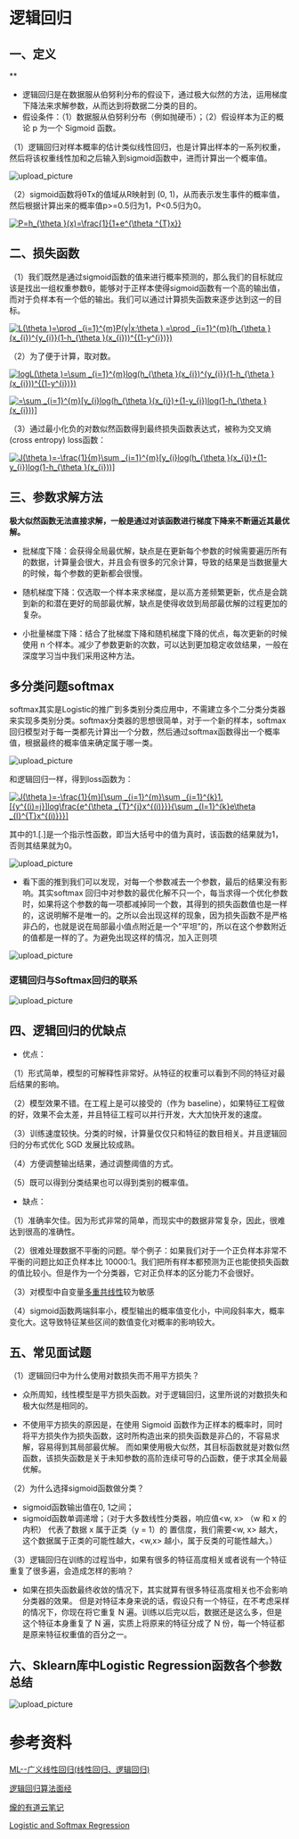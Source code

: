 
# 逻辑回归
## 一、定义
**
* 逻辑回归是在数据服从伯努利分布的假设下，通过极大似然的方法，运用梯度下降法来求解参数，从而达到将数据二分类的目的。
* 假设条件：（1）数据服从伯努利分布（例如抛硬币）；（2）假设样本为正的概论 p 为一个 Sigmoid 函数。 

（1）逻辑回归对样本概率的估计类似线性回归，也是计算出样本的一系列权重，然后将该权重线性加和之后输入到sigmoid函数中，进而计算出一个概率值。

![upload_picture](https://github.com/wangjiaxin24/machine_learning-52/blob/master/upload_picture/logistic_1.jpg?raw=true)

（2）sigmoid函数将θTx的值域从R映射到 (0, 1)，从而表示发生事件的概率值，然后根据计算出来的概率值p>=0.5归为1，P<0.5归为0。

<a href="https://www.codecogs.com/eqnedit.php?latex=\inline&space;\dpi{100}&space;P=h_{\theta&space;}(x)=\frac{1}{1&plus;e^{\theta&space;^{T}x}}" target="_blank"><img src="https://latex.codecogs.com/gif.latex?\inline&space;\dpi{100}&space;P=h_{\theta&space;}(x)=\frac{1}{1&plus;e^{\theta&space;^{T}x}}" title="P=h_{\theta }(x)=\frac{1}{1+e^{\theta ^{T}x}}" /></a>

## 二、损失函数
（1）我们既然是通过sigmoid函数的值来进行概率预测的，那么我们的目标就应该是找出一组权重参数θ，能够对于正样本使得sigmoid函数有一个高的输出值，而对于负样本有一个低的输出。我们可以通过计算损失函数来逐步达到这一的目标。

<a href="https://www.codecogs.com/eqnedit.php?latex=\inline&space;\dpi{100}&space;L(\theta&space;)=\prod&space;_{i=1}^{m}P(y|x;\theta&space;)&space;=\prod&space;_{i=1}^{m}(h_{\theta&space;}(x_{i})^{y_{i}}(1-h_{\theta&space;}(x_{i}))^{(1-y^{i})})" target="_blank"><img src="https://latex.codecogs.com/gif.latex?\inline&space;\dpi{100}&space;L(\theta&space;)=\prod&space;_{i=1}^{m}P(y|x;\theta&space;)&space;=\prod&space;_{i=1}^{m}(h_{\theta&space;}(x_{i})^{y_{i}}(1-h_{\theta&space;}(x_{i}))^{(1-y^{i})})" title="L(\theta )=\prod _{i=1}^{m}P(y|x;\theta ) =\prod _{i=1}^{m}(h_{\theta }(x_{i})^{y_{i}}(1-h_{\theta }(x_{i}))^{(1-y^{i})})" /></a>

（2）为了便于计算，取对数。

<a href="https://www.codecogs.com/eqnedit.php?latex=\inline&space;\dpi{100}&space;logL(\theta&space;)=\sum&space;_{i=1}^{m}log(h_{\theta&space;}(x_{i})^{y_{i}}(1-h_{\theta&space;}(x_{i}))^{(1-y^{i})})" target="_blank"><img src="https://latex.codecogs.com/gif.latex?\inline&space;\dpi{100}&space;logL(\theta&space;)=\sum&space;_{i=1}^{m}log(h_{\theta&space;}(x_{i})^{y_{i}}(1-h_{\theta&space;}(x_{i}))^{(1-y^{i})})" title="logL(\theta )=\sum _{i=1}^{m}log(h_{\theta }(x_{i})^{y_{i}}(1-h_{\theta }(x_{i}))^{(1-y^{i})})" /></a>

<a href="https://www.codecogs.com/eqnedit.php?latex=\inline&space;\dpi{100}&space;=\sum&space;_{i=1}^{m}[y_{i}log(h_{\theta&space;}(x_{i})&plus;(1-y_{i})log(1-h_{\theta&space;}(x_{i}))]" target="_blank"><img src="https://latex.codecogs.com/gif.latex?\inline&space;\dpi{100}&space;=\sum&space;_{i=1}^{m}[y_{i}log(h_{\theta&space;}(x_{i})&plus;(1-y_{i})log(1-h_{\theta&space;}(x_{i}))]" title="=\sum _{i=1}^{m}[y_{i}log(h_{\theta }(x_{i})+(1-y_{i})log(1-h_{\theta }(x_{i}))]" /></a>

（3）通过最小化负的对数似然函数得到最终损失函数表达式，被称为交叉熵(cross entropy) loss函数：

 <a href="https://www.codecogs.com/eqnedit.php?latex=\inline&space;\dpi{100}&space;J(\theta&space;)=-\frac{1}{m}\sum&space;_{i=1}^{m}[y_{i}log(h_{\theta&space;}(x_{i})&plus;(1-y_{i})log(1-h_{\theta&space;}(x_{i}))]" target="_blank"><img src="https://latex.codecogs.com/gif.latex?\inline&space;\dpi{100}&space;J(\theta&space;)=-\frac{1}{m}\sum&space;_{i=1}^{m}[y_{i}log(h_{\theta&space;}(x_{i})&plus;(1-y_{i})log(1-h_{\theta&space;}(x_{i}))]" title="J(\theta )=-\frac{1}{m}\sum _{i=1}^{m}[y_{i}log(h_{\theta }(x_{i})+(1-y_{i})log(1-h_{\theta }(x_{i}))]" /></a>
 
 
 
## 三、参数求解方法

**极大似然函数无法直接求解，一般是通过对该函数进行梯度下降来不断逼近其最优解。**

* 批梯度下降：会获得全局最优解，缺点是在更新每个参数的时候需要遍历所有的数据，计算量会很大，并且会有很多的冗余计算，导致的结果是当数据量大的时候，每个参数的更新都会很慢。

* 随机梯度下降：仅选取一个样本来求梯度，是以高方差频繁更新，优点是会跳到新的和潜在更好的局部最优解，缺点是使得收敛到局部最优解的过程更加的复杂。

* 小批量梯度下降：结合了批梯度下降和随机梯度下降的优点，每次更新的时候使用 n 个样本。减少了参数更新的次数，可以达到更加稳定收敛结果，一般在深度学习当中我们采用这种方法。

## 多分类问题softmax
softmax其实是Logistic的推广到多类别分类应用中，不需建立多个二分类分类器来实现多类别分类。softmax分类器的思想很简单，对于一个新的样本，softmax回归模型对于每一类都先计算出一个分数，然后通过softmax函数得出一个概率值，根据最终的概率值来确定属于哪一类。

![upload_picture](https://github.com/wangjiaxin24/machine_learning-52/blob/master/upload_picture/logistic_2.jpg?raw=true)

和逻辑回归一样，得到loss函数为：

<a href="https://www.codecogs.com/eqnedit.php?latex=\inline&space;\dpi{100}&space;J(\theta&space;)=-\frac{1}{m}[\sum&space;_{i=1}^{m}\sum&space;_{j=1}^{k}1.[{y^{(i)=j}]log\frac{e^{\theta&space;_{T}^{j}x^{(i)}}}{\sum&space;_{l=1}^{k}e\theta&space;_{l}^{T}x^{(i)}}}]" target="_blank"><img src="https://latex.codecogs.com/gif.latex?\inline&space;\dpi{100}&space;J(\theta&space;)=-\frac{1}{m}[\sum&space;_{i=1}^{m}\sum&space;_{j=1}^{k}1.[{y^{(i)=j}]log\frac{e^{\theta&space;_{T}^{j}x^{(i)}}}{\sum&space;_{l=1}^{k}e\theta&space;_{l}^{T}x^{(i)}}}]" title="J(\theta )=-\frac{1}{m}[\sum _{i=1}^{m}\sum _{j=1}^{k}1.[{y^{(i)=j}]log\frac{e^{\theta _{T}^{j}x^{(i)}}}{\sum _{l=1}^{k}e\theta _{l}^{T}x^{(i)}}}]" /></a>

其中的1.[.]是一个指示性函数，即当大括号中的值为真时，该函数的结果就为1，否则其结果就为0。

![upload_picture](https://github.com/wangjiaxin24/machine_learning-52/blob/master/upload_picture/logistic_3.jpg?raw=true)

* 看下面的推到我们可以发现，对每一个参数减去一个参数，最后的结果没有影响。其实softmax 回归中对参数的最优化解不只一个，每当求得一个优化参数时，如果将这个参数的每一项都减掉同一个数，其得到的损失函数值也是一样的，这说明解不是唯一的。之所以会出现这样的现象，因为损失函数不是严格非凸的，也就是说在局部最小值点附近是一个”平坦”的，所以在这个参数附近的值都是一样的了。为避免出现这样的情况，加入正则项

![upload_picture](https://github.com/wangjiaxin24/machine_learning-52/blob/master/upload_picture/logistic_4.jpg?raw=true)

### 逻辑回归与Softmax回归的联系
![upload_picture](https://github.com/wangjiaxin24/machine_learning-52/blob/master/upload_picture/logistic_5.jpg?raw=true)

## 四、逻辑回归的优缺点
* 优点：

（1）形式简单，模型的可解释性非常好。从特征的权重可以看到不同的特征对最后结果的影响。

（2）模型效果不错。在工程上是可以接受的（作为 baseline），如果特征工程做的好，效果不会太差，并且特征工程可以并行开发，大大加快开发的速度。

（3）训练速度较快。分类的时候，计算量仅仅只和特征的数目相关。并且逻辑回归的分布式优化 SGD 发展比较成熟。

（4）方便调整输出结果，通过调整阈值的方式。

（5）既可以得到分类结果也可以得到类别的概率值。

* 缺点：

（1）准确率欠佳。因为形式非常的简单，而现实中的数据非常复杂，因此，很难达到很高的准确性。

（2）很难处理数据不平衡的问题。举个例子：如果我们对于一个正负样本非常不平衡的问题比如正负样本比 10000:1。我们把所有样本都预测为正也能使损失函数的值比较小。但是作为一个分类器，它对正负样本的区分能力不会很好。

（3）对模型中自变量[多重共线性](https://www.jianshu.com/p/ef1b27b8aee0)较为敏感

（4）sigmoid函数两端斜率小，模型输出的概率值变化小，中间段斜率大，概率变化大。这导致特征某些区间的数值变化对概率的影响较大。

## 五、常见面试题
（1）逻辑回归中为什么使用对数损失而不用平方损失？

 * 众所周知，线性模型是平方损失函数。对于逻辑回归，这里所说的对数损失和极大似然是相同的。 
 
 * 不使用平方损失的原因是，在使用 Sigmoid 函数作为正样本的概率时，同时将平方损失作为损失函数，这时所构造出来的损失函数是非凸的，不容易求解，容易得到其局部最优解。 而如果使用极大似然，其目标函数就是对数似然函数，该损失函数是关于未知参数的高阶连续可导的凸函数，便于求其全局最优解。

（2）为什么选择sigmoid函数做分类？

* sigmoid函数输出值在0, 1之间；
* sigmoid函数单调递增；（对于大多数线性分类器，响应值<w, x> （w 和 x 的内积） 代表了数据 x 属于正类（y = 1）的 置信度，我们需要<w, x> 越大，这个数据属于正类的可能性越大，<w,x> 越小，属于反类的可能性越大。）


（3）逻辑回归在训练的过程当中，如果有很多的特征高度相关或者说有一个特征重复了很多遍，会造成怎样的影响？

* 如果在损失函数最终收敛的情况下，其实就算有很多特征高度相关也不会影响分类器的效果。 但是对特征本身来说的话，假设只有一个特征，在不考虑采样的情况下，你现在将它重复 N 遍。训练以后完以后，数据还是这么多，但是这个特征本身重复了 N 遍，实质上将原来的特征分成了 N 份，每一个特征都是原来特征权重值的百分之一。

## 六、Sklearn库中Logistic Regression函数各个参数总结

![upload_picture](https://github.com/wangjiaxin24/machine_learning-52/blob/master/upload_picture/logistic_7.jpg?raw=true)

# 参考资料
[ML--广义线性回归(线性回归、逻辑回归)](https://blog.csdn.net/jiebanmin0773/article/details/82962182)

[逻辑回归算法面经](https://mp.weixin.qq.com/s__biz=MzI4Mzc5NDk4MA==&mid=2247484688&idx=6&sn=cdff744e9db787578552416f4dcf222b&chksm=eb840e5bdcf3874d4ad546361dc4247287b528b6cb4988dda3837d5a6bfb73a7961aabbab32a&mpshare=1&scene=1&srcid=1011bwPIPARtKOq4hzUPpnpR#rd])

[爖的有道云笔记](https://note.youdao.com/share/?id=3736895c09a621e8c3e0b430d2ead239&type=note#/)

[Logistic and Softmax Regression](https://blog.csdn.net/danieljianfeng/article/details/41901063)
